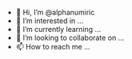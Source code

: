- 👋 Hi, I’m @alphanumiric
- 👀 I’m interested in ...
- 🌱 I’m currently learning ...
- 💞️ I’m looking to collaborate on ...
- 📫 How to reach me ...

<!---
alphanumiric/alphanumiric is a ✨ special ✨ repository because its `README.md` (this file) appears on your GitHub profile.
You can click the Preview link to take a look at your changes.
--->
